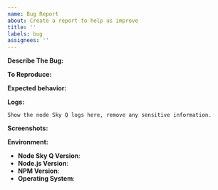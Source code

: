 ```yaml
---
name: Bug Report
about: Create a report to help us improve
title: ''
labels: bug
assignees: ''
---
```


<!-- You must use the issue template below when submitting a bug -->

**Describe The Bug:**
<!-- A clear and concise description of what the bug is. -->

**To Reproduce:**
<!-- Steps to reproduce the behavior. -->

**Expected behavior:**
<!-- A clear and concise description of what you expected to happen. -->

**Logs:**

```
Show the node Sky Q logs here, remove any sensitive information.
```

**Screenshots:**
<!-- If applicable, add screenshots to help explain your problem. -->

**Environment:**

* **Node Sky Q Version**:
* **Node.js Version**: <!-- node -v -->
* **NPM Version**: <!-- npm -v -->
* **Operating System**: <!-- Raspbian / Ubuntu / Debian / Windows / macOS / Docker -->

<!-- Click the "Preview" tab before you submit to ensure the formatting is correct. -->